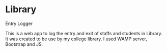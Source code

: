 # Library
Entry Logger

This is a web app to log the entry and exit of staffs and students in Library. It was created to be use by my college library.
I used WAMP server, Bootstrap and JS.
